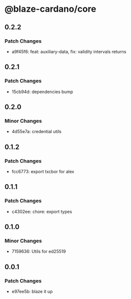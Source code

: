 # @blaze-cardano/core

## 0.2.2

### Patch Changes

- a9f45f6: feat: auxiliary-data, fix: validity intervals returns

## 0.2.1

### Patch Changes

- 15cb94d: dependencies bump

## 0.2.0

### Minor Changes

- 4d55e7a: credential utils

## 0.1.2

### Patch Changes

- fcc6773: export txcbor for alex

## 0.1.1

### Patch Changes

- c4302ee: chore: export types

## 0.1.0

### Minor Changes

- 7159636: Utils for ed25519

## 0.0.1

### Patch Changes

- e97ee5b: blaze it up
